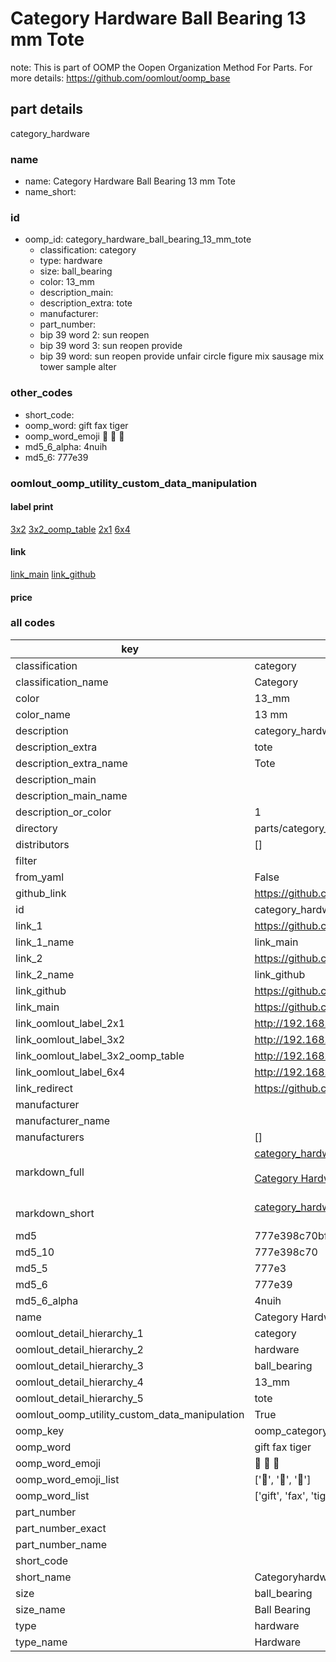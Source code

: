 # Category Hardware Ball Bearing 13 mm Tote  

note: This is part of OOMP the Oopen Organization Method For Parts. For more details: https://github.com/oomlout/oomp_base

##  part details
  



category_hardware



### name
* name: Category Hardware Ball Bearing 13 mm Tote
* name_short: 
### id
* oomp_id: category_hardware_ball_bearing_13_mm_tote
  * classification: category
  * type: hardware
  * size: ball_bearing
  * color: 13_mm
  * description_main: 
  * description_extra: tote
  * manufacturer: 
  * part_number: 
  * bip 39 word 2: sun reopen
  * bip 39 word 3: sun reopen provide
  * bip 39 word: sun reopen provide unfair circle figure mix sausage mix tower sample alter

### other_codes
* short_code: 
* oomp_word: gift fax tiger
* oomp_word_emoji :gift: :fax: :tiger:
* md5_6_alpha: 4nuih
* md5_6: 777e39






### oomlout_oomp_utility_custom_data_manipulation
#### label print
[3x2](http://192.168.1.245:1112/?label=oomp%204nuih)
[3x2_oomp_table](http://192.168.1.108:1112/?label=oomp%204nuih)
[2x1](http://192.168.1.242:1112/?label=oomp%204nuih)
[6x4](http://192.168.1.55:1112/?label=oomp%204nuih)    

#### link

[link_main](https://github.com/oomlout/oomlout_oomp_version_1_messy/tree/main/parts/category_hardware_ball_bearing_13_mm_tote) [link_github](https://github.com/oomlout/oomlout_oomp_version_1_messy/tree/main/parts/category_hardware_ball_bearing_13_mm_tote)                             

#### price







### all codes 
| key | value |  
| --- | --- |  
| classification | category |  
| classification_name | Category |  
| color | 13_mm |  
| color_name | 13 mm |  
| description | category_hardware |  
| description_extra | tote |  
| description_extra_name | Tote |  
| description_main |  |  
| description_main_name |  |  
| description_or_color | 1  |  
| directory | parts/category_hardware_ball_bearing_13_mm_tote |  
| distributors | [] |  
| filter |  |  
| from_yaml | False |  
| github_link | https://github.com/oomlout/oomlout_oomp_part_src/tree/main/parts/category_hardware_ball_bearing_13_mm_tote |  
| id | category_hardware_ball_bearing_13_mm_tote |  
| link_1 | https://github.com/oomlout/oomlout_oomp_version_1_messy/tree/main/parts/category_hardware_ball_bearing_13_mm_tote |  
| link_1_name | link_main |  
| link_2 | https://github.com/oomlout/oomlout_oomp_version_1_messy/tree/main/parts/category_hardware_ball_bearing_13_mm_tote |  
| link_2_name | link_github |  
| link_github | https://github.com/oomlout/oomlout_oomp_version_1_messy/tree/main/parts/category_hardware_ball_bearing_13_mm_tote |  
| link_main | https://github.com/oomlout/oomlout_oomp_version_1_messy/tree/main/parts/category_hardware_ball_bearing_13_mm_tote |  
| link_oomlout_label_2x1 | http://192.168.1.242:1112/?label=oomp%204nuih |  
| link_oomlout_label_3x2 | http://192.168.1.245:1112/?label=oomp%204nuih |  
| link_oomlout_label_3x2_oomp_table | http://192.168.1.108:1112/?label=oomp%204nuih |  
| link_oomlout_label_6x4 | http://192.168.1.55:1112/?label=oomp%204nuih |  
| link_redirect | https://github.com/oomlout/oomlout_oomp_version_1_messy/tree/main/parts/category_hardware_ball_bearing_13_mm_tote |  
| manufacturer |  |  
| manufacturer_name |  |  
| manufacturers | [] |  
| markdown_full | [category_hardware_ball_bearing_13_mm_tote](none)<br>[](none)<br>[Category Hardware Ball Bearing 13 Mm Tote](none)<br><br> |  
| markdown_short | [category_hardware_ball_bearing_13_mm_tote](none)<br><br> |  
| md5 | 777e398c70bfb1c158149ed159ed9eca |  
| md5_10 | 777e398c70 |  
| md5_5 | 777e3 |  
| md5_6 | 777e39 |  
| md5_6_alpha | 4nuih |  
| name | Category Hardware Ball Bearing 13 mm Tote |  
| oomlout_detail_hierarchy_1 | category |  
| oomlout_detail_hierarchy_2 | hardware |  
| oomlout_detail_hierarchy_3 | ball_bearing |  
| oomlout_detail_hierarchy_4 | 13_mm |  
| oomlout_detail_hierarchy_5 | tote |  
| oomlout_oomp_utility_custom_data_manipulation | True |  
| oomp_key | oomp_category_hardware_ball_bearing_13_mm_tote |  
| oomp_word | gift fax tiger |  
| oomp_word_emoji | :gift: :fax: :tiger: |  
| oomp_word_emoji_list | [':gift:', ':fax:', ':tiger:'] |  
| oomp_word_list | ['gift', 'fax', 'tiger'] |  
| part_number |  |  
| part_number_exact |  |  
| part_number_name |  |  
| short_code |  |  
| short_name | Categoryhardware |  
| size | ball_bearing |  
| size_name | Ball Bearing |  
| type | hardware |  
| type_name | Hardware |  
